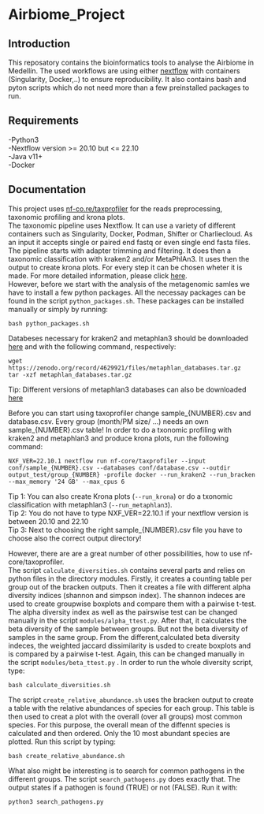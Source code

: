 # Airbiome_Project
## Introduction
This reposatory contains the bioinformatics tools to analyse the Airbiome in Medellín.
The used workflows are using either [nextflow](https://www.nextflow.io/) with containers (Singularity, Docker,..) to ensure reproducibility.
It also contains bash and pyton scripts which do not need more than a few preinstalled packages to run.
## Requirements
-Python3 \
-Nextflow version >= 20.10 but <=  22.10 \
-Java v11+ \
-Docker 
## Documentation
This project uses [nf-co.re/taxprofiler](https://nf-co.re/taxprofiler/1.0.0) for the reads preprocessing, taxonomic profiling and krona plots.  
The taxonomic pipeline uses Nextflow. It can use a variety of different 
containers such as Singularity, Docker, Podman, Shifter or Charliecloud. As an input it accepts single or 
paired end fastq or even single end fasta files. The pipeline starts with adapter trimming and filtering. 
It does then a taxonomic classification with kraken2 and/or MetaPhlAn3. It uses then the output to create krona plots. 
For every step it can be chosen wheter it is made. For more detailed information, please click [here](https://nf-co.re/taxprofiler/1.0.0). \
However, before we start with the analysis of the metagenomic samles we have to install a few python packages. All the necessay packages can be found in the script ```python_packages.sh```. These packages can be installed manually or simply by running:

```
bash python_packages.sh
```

Databeses necessary for kraken2 and metaphlan3 should be downloaded [here](https://benlangmead.github.io/aws-indexes/k2) and with the following command, respectively: 

```
wget https://zenodo.org/record/4629921/files/metaphlan_databases.tar.gz 
tar -xzf metaphlan_databases.tar.gz
```
Tip: Different versions of metaphlan3 databases can also be downloaded [here](http://cmprod1.cibio.unitn.it/biobakery3/metaphlan_databases/)

Before you can start using taxoprofiler change sample_{NUMBER}.csv and database.csv. Every group (month/PM size/ ...) needs an own sample_{NUMBER}.csv table! In order to do a txonomic profiling with kraken2 and metaphlan3 and produce krona plots, run the following command:

```
NXF_VER=22.10.1 nextflow run nf-core/taxprofiler --input conf/sample_{NUMBER}.csv --databases conf/database.csv --outdir output_test/group_{NUMBER} -profile docker --run_kraken2 --run_bracken --max_memory '24 GB' --max_cpus 6
```
Tip 1: You can also create Krona plots (```--run_krona```) or do a txonomic classification with metaphlan3 (```--run_metaphlan3```). \
Tip 2: You do not have to type NXF_VER=22.10.1 if your nextflow version is between 20.10 and 22.10 \
Tip 3: Next to choosing the right sample_{NUMBER}.csv file you have to choose also the correct output directory!

However, there are are a great number of other possibilities, how to use nf-core/taxoprofiler. \
The script ```calculate_diversities.sh``` contains several parts and relies on python files in the directory modules.
Firstly, it creates a counting table per group out of the bracken outputs. Then it creates a file with different alpha diversity indices (shannon and simpson index).
The shannon indeces are used to create groupwise boxplots and compare them with a pairwise t-test. The alpha diversity index as well as the pairswise test can be changed manually in the script ```modules/alpha_ttest.py```. 
After that, it calculates the beta diversity of the sample between groups. But not the beta diversity of samples in the same group. From the different,calculated beta diversity indeces, the weighted jaccard dissimilarity is usded to create boxplots and is compared by a pairwise t-test. Again, this can be changed manually in the script ```modules/beta_ttest.py``` .
In order to run the whole diversity script, type:

```
bash calculate_diversities.sh
```

The script ```create_relative_abundance.sh``` uses the bracken output to create a table with the relative abundances of species for each group. This table is then used to creat a plot with the overall (over all groups) most common species. For this purpose, the overall mean of the diffennt species is calculated and then ordered. Only the 10 most abundant species are plotted.
Run this script by typing:

```
bash create_relative_abundance.sh
```
What also might be interesting is to search for common pathogens in the different groups. The script ```search_pathogens.py``` does exactly that. The output states if a pathogen is found (TRUE) or not (FALSE). Run it with:

```
python3 search_pathogens.py
```


